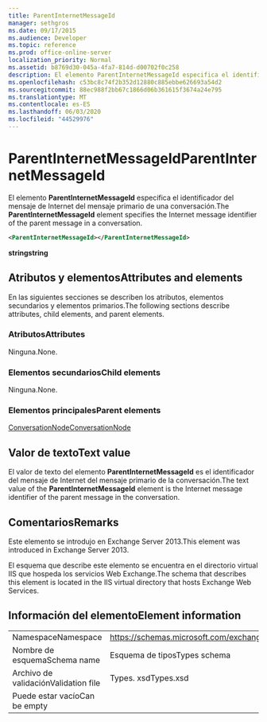 ```yaml
---
title: ParentInternetMessageId
manager: sethgros
ms.date: 09/17/2015
ms.audience: Developer
ms.topic: reference
ms.prod: office-online-server
localization_priority: Normal
ms.assetid: b8769d30-045a-4fa7-814d-d00702f0c258
description: El elemento ParentInternetMessageId especifica el identificador del mensaje de Internet del mensaje primario de una conversación.
ms.openlocfilehash: c53bc8c74f2b352d12880c885ebbe626693a54d2
ms.sourcegitcommit: 88ec988f2bb67c1866d06b361615f3674a24e795
ms.translationtype: MT
ms.contentlocale: es-ES
ms.lasthandoff: 06/03/2020
ms.locfileid: "44529976"
---
```

# <a name="parentinternetmessageid"></a><span data-ttu-id="7aa7d-103">ParentInternetMessageId</span><span class="sxs-lookup"><span data-stu-id="7aa7d-103">ParentInternetMessageId</span></span>

<span data-ttu-id="7aa7d-104">El elemento **ParentInternetMessageId** especifica el identificador del mensaje de Internet del mensaje primario de una conversación.</span><span class="sxs-lookup"><span data-stu-id="7aa7d-104">The **ParentInternetMessageId** element specifies the Internet message identifier of the parent message in a conversation.</span></span> 
  
```XML
<ParentInternetMessageId></ParentInternetMessageId>
```

<span data-ttu-id="7aa7d-105">**string**</span><span class="sxs-lookup"><span data-stu-id="7aa7d-105">**string**</span></span>

## <a name="attributes-and-elements"></a><span data-ttu-id="7aa7d-106">Atributos y elementos</span><span class="sxs-lookup"><span data-stu-id="7aa7d-106">Attributes and elements</span></span>

<span data-ttu-id="7aa7d-107">En las siguientes secciones se describen los atributos, elementos secundarios y elementos primarios.</span><span class="sxs-lookup"><span data-stu-id="7aa7d-107">The following sections describe attributes, child elements, and parent elements.</span></span>
  
### <a name="attributes"></a><span data-ttu-id="7aa7d-108">Atributos</span><span class="sxs-lookup"><span data-stu-id="7aa7d-108">Attributes</span></span>

<span data-ttu-id="7aa7d-109">Ninguna.</span><span class="sxs-lookup"><span data-stu-id="7aa7d-109">None.</span></span>
  
### <a name="child-elements"></a><span data-ttu-id="7aa7d-110">Elementos secundarios</span><span class="sxs-lookup"><span data-stu-id="7aa7d-110">Child elements</span></span>

<span data-ttu-id="7aa7d-111">Ninguna.</span><span class="sxs-lookup"><span data-stu-id="7aa7d-111">None.</span></span>
  
### <a name="parent-elements"></a><span data-ttu-id="7aa7d-112">Elementos principales</span><span class="sxs-lookup"><span data-stu-id="7aa7d-112">Parent elements</span></span>

[<span data-ttu-id="7aa7d-113">ConversationNode</span><span class="sxs-lookup"><span data-stu-id="7aa7d-113">ConversationNode</span></span>](conversationnode.md)
  
## <a name="text-value"></a><span data-ttu-id="7aa7d-114">Valor de texto</span><span class="sxs-lookup"><span data-stu-id="7aa7d-114">Text value</span></span>

<span data-ttu-id="7aa7d-115">El valor de texto del elemento **ParentInternetMessageId** es el identificador del mensaje de Internet del mensaje primario de la conversación.</span><span class="sxs-lookup"><span data-stu-id="7aa7d-115">The text value of the **ParentInternetMessageId** element is the Internet message identifier of the parent message in the conversation.</span></span> 
  
## <a name="remarks"></a><span data-ttu-id="7aa7d-116">Comentarios</span><span class="sxs-lookup"><span data-stu-id="7aa7d-116">Remarks</span></span>

<span data-ttu-id="7aa7d-117">Este elemento se introdujo en Exchange Server 2013.</span><span class="sxs-lookup"><span data-stu-id="7aa7d-117">This element was introduced in Exchange Server 2013.</span></span>
  
<span data-ttu-id="7aa7d-118">El esquema que describe este elemento se encuentra en el directorio virtual IIS que hospeda los servicios Web Exchange.</span><span class="sxs-lookup"><span data-stu-id="7aa7d-118">The schema that describes this element is located in the IIS virtual directory that hosts Exchange Web Services.</span></span>
  
## <a name="element-information"></a><span data-ttu-id="7aa7d-119">Información del elemento</span><span class="sxs-lookup"><span data-stu-id="7aa7d-119">Element information</span></span>

|||
|:-----|:-----|
|<span data-ttu-id="7aa7d-120">Namespace</span><span class="sxs-lookup"><span data-stu-id="7aa7d-120">Namespace</span></span>  <br/> |https://schemas.microsoft.com/exchange/services/2006/types  <br/> |
|<span data-ttu-id="7aa7d-121">Nombre de esquema</span><span class="sxs-lookup"><span data-stu-id="7aa7d-121">Schema name</span></span>  <br/> |<span data-ttu-id="7aa7d-122">Esquema de tipos</span><span class="sxs-lookup"><span data-stu-id="7aa7d-122">Types schema</span></span>  <br/> |
|<span data-ttu-id="7aa7d-123">Archivo de validación</span><span class="sxs-lookup"><span data-stu-id="7aa7d-123">Validation file</span></span>  <br/> |<span data-ttu-id="7aa7d-124">Types. xsd</span><span class="sxs-lookup"><span data-stu-id="7aa7d-124">Types.xsd</span></span>  <br/> |
|<span data-ttu-id="7aa7d-125">Puede estar vacío</span><span class="sxs-lookup"><span data-stu-id="7aa7d-125">Can be empty</span></span>  <br/> ||
   

